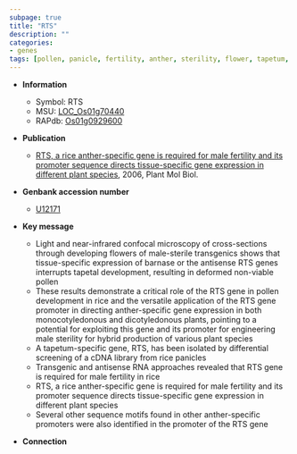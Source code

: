 ```yaml
---
subpage: true
title: "RTS"
description: ""
categories:
- genes
tags: [pollen, panicle, fertility, anther, sterility, flower, tapetum, tapetal, sterile]
---
```


* **Information**  
    + Symbol: RTS  
    + MSU: [LOC_Os01g70440](http://rice.plantbiology.msu.edu/cgi-bin/ORF_infopage.cgi?orf=LOC_Os01g70440)  
    + RAPdb: [Os01g0929600](http://rapdb.dna.affrc.go.jp/viewer/gbrowse_details/irgsp1?name=Os01g0929600)  

* **Publication**  
    + [RTS, a rice anther-specific gene is required for male fertility and its promoter sequence directs tissue-specific gene expression in different plant species](http://www.ncbi.nlm.nih.gov/pubmed?term=RTS,+a+rice+anther-specific+gene+is+required+for+male+fertility+and+its+promoter+sequence+directs+tissue-specific+gene+expression+in+different+plant+species%5BTitle%5D), 2006, Plant Mol Biol.

* **Genbank accession number**  
    + [U12171](http://www.ncbi.nlm.nih.gov/nuccore/U12171)

* **Key message**  
    + Light and near-infrared confocal microscopy of cross-sections through developing flowers of male-sterile transgenics shows that tissue-specific expression of barnase or the antisense RTS genes interrupts tapetal development, resulting in deformed non-viable pollen
    + These results demonstrate a critical role of the RTS gene in pollen development in rice and the versatile application of the RTS gene promoter in directing anther-specific gene expression in both monocotyledonous and dicotyledonous plants, pointing to a potential for exploiting this gene and its promoter for engineering male sterility for hybrid production of various plant species
    + A tapetum-specific gene, RTS, has been isolated by differential screening of a cDNA library from rice panicles
    + Transgenic and antisense RNA approaches revealed that RTS gene is required for male fertility in rice
    + RTS, a rice anther-specific gene is required for male fertility and its promoter sequence directs tissue-specific gene expression in different plant species
    + Several other sequence motifs found in other anther-specific promoters were also identified in the promoter of the RTS gene

* **Connection**  



